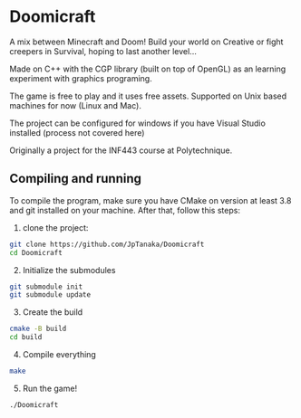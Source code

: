 # Doomicraft

A mix between Minecraft and Doom! Build your world on Creative or fight creepers in Survival, hoping to last another level...


Made on C++ with the CGP library (built on top of OpenGL) as an learning experiment with graphics programing.

The game is free to play and it uses free assets. Supported on Unix based machines for now (Linux and Mac).

The project can be configured for windows if you have Visual Studio installed (process not covered here)

Originally a project for the INF443 course at Polytechnique.


## Compiling and running
To compile the program, make sure you have CMake on version at least 3.8 and git installed on your machine.
After that, follow this steps:

1. clone the project:
```bash
git clone https://github.com/JpTanaka/Doomicraft
cd Doomicraft
```

2. Initialize the submodules
```bash
git submodule init
git submodule update
```

3. Create the build
```bash
cmake -B build
cd build
```

4. Compile everything
```bash
make
```
5. Run the game!
```bash
./Doomicraft
```


